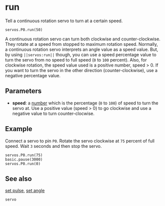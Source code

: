 # run

Tell a continuous rotation servo to turn at a certain speed.

```sig
servos.P0.run(50)
```

A continuous rotation servo can turn both clockwise and counter-clockwise. They rotate at a speed from stopped to maximum rotation speed. Normally, a continuous rotation servo interprets  an angle value as a speed value. But, by using ``||servos:run||`` though, you can use a speed percentage value to turn the servo from no speed to full speed (`0` to `100` percent). Also, for clockwise rotation, the speed value used is a positive number, speed > 0. If you want to turn the servo in the other direction (counter-clockwise), use a negative percentage value.

## Parameters

* **speed**: a [number](types/number) which is the percentage (`0` to `100`) of speed to turn the servo at. Use a positive value (speed > 0) to go clockwise and use a negative value to turn counter-clocwise.

## Example

Connect a servo to pin `P0`. Rotate the servo clockwise at `75` percent of full speed. Wait `3` seconds and then stop the servo.

```blocks
servos.P0.run(75)
basic.pause(3000)
servos.P0.run(0)
```

## See also

[set pulse](/reference/servos/set-pulse),
[set angle](/reference/servos/set-angle)

```package
servo
```
